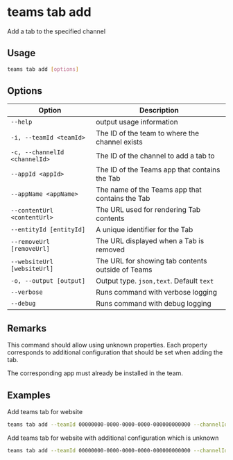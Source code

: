 # teams tab add

Add a tab to the specified channel

## Usage

```sh
teams tab add [options]
```

## Options

Option|Description
------|-----------
`--help`| output usage information
`-i, --teamId <teamId>`|The ID of the team to where the channel exists
`-c, --channelId <channelId>`| The ID of the channel to add a tab to
`--appId <appId>`|The ID of the Teams app that contains the Tab
`--appName <appName>`|The name of the Teams app that contains the Tab
`--contentUrl <contentUrl>`|The URL used for rendering Tab contents
`--entityId [entityId]`|A unique identifier for the Tab
`--removeUrl [removeUrl]`|The URL displayed when a Tab is removed
`--websiteUrl [websiteUrl]`|The URL for showing tab contents outside of Teams
`-o, --output [output]`|Output type. `json,text`. Default `text`
`--verbose`|Runs command with verbose logging
`--debug`|Runs command with debug logging

## Remarks

This command should allow using unknown properties. Each property corresponds to additional configuration that should be set when adding the tab. 

The corresponding app must already be installed in the team.

## Examples
  
Add teams tab for website

```sh
teams tab add --teamId 00000000-0000-0000-0000-000000000000 --channelId 19:00000000000000000000000000000000@thread.skype --appId 06805b9e-77e3-4b93-ac81-525eb87513b8 --appName 'My Contoso Tab' --contentUrl 'https://www.contoso.com/Orders/2DCA2E6C7A10415CAF6B8AB6661B3154/tabView'
```

Add teams tab for website with additional configuration which is unknown

```sh
teams tab add --teamId 00000000-0000-0000-0000-000000000000 --channelId 19:00000000000000000000000000000000@thread.skype --appId 06805b9e-77e3-4b93-ac81-525eb87513b8 --appName 'My Contoso Tab' --contentUrl 'https://www.contoso.com/Orders/2DCA2E6C7A10415CAF6B8AB6661B3154/tabView' --test1 'value for test1'
```